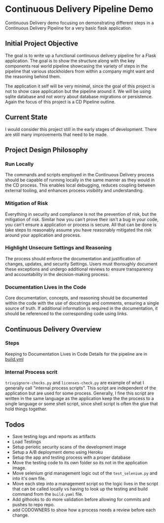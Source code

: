 # Continuous Delivery Pipeline Demo

Continuous Delivery demo focusing on demonstrating different steps in a Continuous Delivery Pipeline for a very basic flask application.
 
## Initial Project Objective

The goal is to write up a functional continuous delivery pipeline for a Flask application. The goal is to show the structure along with the key components real world pipeline showcasing the variety of steps in the pipeline that various stockholders from within a company might want and the reasoning behind them.

The application it self will be very minimal, since the goal of this project is not to show case application but the pipeline around it. We will be using sqlite database and not worry about database migrations or persistence. Again the focus of this project is a CD Pipeline outline. 

## Current State 

I would consider this project still in the early stages of development. There are still many improvements that need to be made.  

## Project Design Philosophy

### Run Locally

The commands and scripts employed in the Continuous Delivery process should be capable of running locally in the same manner as they would in the CD process. This enables local debugging, reduces coupling between external tooling, and enhances process visibility and understanding. 

### Mitigation of Risk

Everything in security and compliance is not the prevention of risk, but the mitigation of risk. Similar how you can't prove their isn't a bug in your code, you can't ensure a application or process is secure. All that can be done is take steps to reasonably assume you have reasonably mitigated the risk around your application and process. 

### Highlight Unsecure Settings and Reasoning

The process should enforce the documentation and justification of changes, updates, and security Settings. Users must thoroughly document these exceptions and undergo additional reviews to ensure transparency and accountability in the decision-making process.

### Documentation Lives in the Code

Core documentation, concepts, and reasoning should be documented within the code with the use of docstrings and comments, ensuring a single source of truth. If additional information is required in the documentation, it should be referenced to the corresponding code using links.

## Continuous Delivery Overview

### Steps 

Keeping to Documentation Lives in Code Details for the pipeline are in [build.yml](.github/workflows/build.yml)

### Internal Process scrit 

`trivyignore-checks.py` and `licenses-check.py` are example of what I generally call "internal process scripts". This script are independent of the application but are used for some process. Generally, I fine this script are written in the same language as the application keep the the process to a single language or some shell script, since shell script is often the glue that hold things together.  



## Todos
* Save testing logs and reports as artifacts
* Load Testings
* Setup periotic security scans of the development image
* Setup a A/B deployment demo using Heroku 
* Setup the app and testing process with a proper database
* Move the testing code to its own folder so its not in the application image. 
* Move selenium grid management logic out of the `test_selenium.py` and into it's own file.
* Move each step into a management script so the logic lives in the script that can be called locally vs having to look up the testing and build command from the `build.yaml` file.
* Add githooks to do more validation before allowing for commits and pushes to repo repo.
* add CODOWNERS to show how a process needs a review before each change.